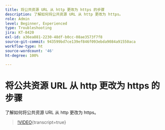```yaml
---
title: 将公共资源 URL 从 http 更改为 https 的步骤
description: 了解如何将公共资源 URL 从 http 更改为 https。
role: Admin
level: Beginner, Experienced
type: Troubleshooting
jira: KT-8420
exl-id: a36ea881-2230-48df-b0cc-08ae3573f7f8
source-git-commit: 943599bd7ce139ef846f093ebda9084a91550aca
workflow-type: ht
source-wordcount: '46'
ht-degree: 100%

---
```


# 将公共资源 URL 从 http 更改为 https 的步骤

了解如何将公共资源 URL 从 http 更改为 https。

>[!VIDEO](https://video.tv.adobe.com/v/335973?learn=on){transcript=true}
